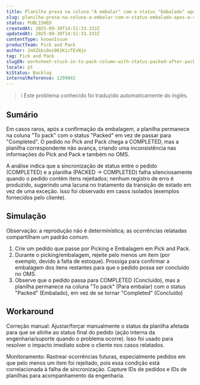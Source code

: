 ```yaml
---
title: Planilha presa na coluna "A embalar" com o status "Embalado" após a confirmação da embalagem
slug: planilha-presa-na-coluna-a-embalar-com-o-status-embalado-apos-a-confirmacao-da-embalagem
status: PUBLISHED
createdAt: 2025-09-30T14:51:33.333Z
updatedAt: 2025-09-30T14:51:33.333Z
contentType: knownIssue
productTeam: Pick and Pack
author: 2mXZkbi0oi061KicTExNjo
tag: Pick and Pack
slugEN: worksheet-stuck-in-to-pack-column-with-status-packed-after-packing-confirmation
locale: pt
kiStatus: Backlog
internalReference: 1299842
---
```


>ℹ️ Este problema conhecido foi traduzido automaticamente do inglês.

## Sumário


Em casos raros, após a confirmação da embalagem, a planilha permanece na coluna "To pack" com o status "Packed" em vez de passar para "Completed". O pedido no Pick and Pack chega a COMPLETED, mas a planilha correspondente não avança, criando uma inconsistência nas informações do Pick and Pack e também no OMS.

A análise indica que a sincronização de status entre o pedido (COMPLETED) e a planilha (PACKED → COMPLETED) falha silenciosamente quando o pedido contém itens rejeitados; nenhum registro de erro é produzido, sugerindo uma lacuna no tratamento da transição de estado em vez de uma exceção. Isso foi observado em casos isolados (exemplos fornecidos pelo cliente).
## Simulação


Observação: a reprodução não é determinística; as ocorrências relatadas compartilham um padrão comum.


1. Crie um pedido que passe por Picking e Embalagem em Pick and Pack.
2. Durante o picking/embalagem, rejeite pelo menos um item (por exemplo, devido à falta de estoque). Prossiga para confirmar a embalagem dos itens restantes para que o pedido possa ser concluído no OMS.
3. Observe que o pedido passa para COMPLETED (Concluído), mas a planilha permanece na coluna "To pack" (Para embalar) com o status "Packed" (Embalado), em vez de se tornar "Completed" (Concluído)
## Workaround


Correção manual: Ajustar/forçar manualmente o status da planilha afetada para que se alinhe ao status final do pedido (ação interna da engenharia/suporte quando o problema ocorre). Isso foi usado para resolver o impacto imediato sobre o cliente nos casos relatados.

Monitoramento: Rastrear ocorrências futuras, especialmente pedidos em que pelo menos um item foi rejeitado, pois essa condição está correlacionada à falha de sincronização. Capture IDs de pedidos e IDs de planilhas para acompanhamento da engenharia.



